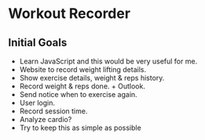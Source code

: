 # Workout Recorder

## Initial Goals

- Learn JavaScript and this would be very useful for me.
- Website to record weight lifting details.
- Show exercise details, weight & reps history.
- Record weight & reps done. + Outlook.
- Send notice when to exercise again.
- User login.
- Record session time.
- Analyze cardio?
- Try to keep this as simple as possible
